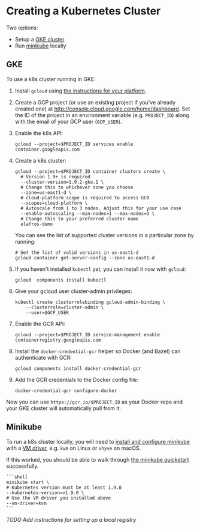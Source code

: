 # Creating a Kubernetes Cluster

Two options:

* Setup a [GKE cluster](#gke)
* Run [minikube](#minikube) locally

## GKE

To use a k8s cluster running in GKE:

1.  Install `gcloud` using
   [the instructions for your platform](https://cloud.google.com/sdk/downloads).

2.  Create a GCP project (or use an existing project if you've already created
    one) at http://console.cloud.google.com/home/dashboard. Set the ID of the
    project in an environment variable (e.g. `PROJECT_ID`) along with the email
    of your GCP user (`GCP_USER`).

3.  Enable the k8s API:

    ```shell
    gcloud --project=$PROJECT_ID services enable container.googleapis.com
    ```

4.  Create a k8s cluster:

    ```shell
    gcloud --project=$PROJECT_ID container clusters create \
      # Version 1.9+ is required
      --cluster-version=1.9.2-gke.1 \
      # Change this to whichever zone you choose
      --zone=us-east1-d \
      # cloud-platform scope is required to access GCB
      --scopes=cloud-platform \
      # Autoscale from 1 to 3 nodes. Adjust this for your use case
      --enable-autoscaling --min-nodes=1 --max-nodes=3 \
      # Change this to your preferred cluster name
      elafros-demo
    ```

    You can see the list of supported cluster versions in a particular zone
    by running:

    ```shell
    # Get the list of valid versions in us-east1-d
    gcloud container get-server-config --zone us-east1-d
    ```

5. If you haven't installed `kubectl` yet, you can install it now with `gcloud`:

    ```shell
    gcloud  components install kubectl
    ```

6.  Give your gcloud user cluster-admin privileges:

    ```shell
    kubectl create clusterrolebinding gcloud-admin-binding \
        --clusterrole=cluster-admin \
        --user=$GCP_USER
    ```

7. Enable the GCR API:

   ```shell
   gcloud --project=$PROJECT_ID service-management enable containerregistry.googleapis.com
   ```

8. Install the `docker-credential-gcr` helper so Docker (and Bazel) can
   authenticate with GCR:

   ```shell
   gcloud components install docker-credential-gcr
   ```

9. Add the GCR credentials to the Docker config file:

   ```shell
   docker-credential-gcr configure-docker
   ```

Now you can use `https://gcr.io/$PROJECT_ID` as your Docker repo and your GKE
cluster will automatically pull from it.

## Minikube

To run a k8s cluster locally, you will need to [install and configure
minikube](https://github.com/kubernetes/minikube#minikube) with a [VM
driver](https://github.com/kubernetes/minikube#requirements), e.g. `kvm` on
Linux or `xhyve` on macOS.

If this worked, you should be able to walk through [the minikube
quickstart](https://github.com/kubernetes/minikube#quickstart) successfully.

    ```shell
    minikube start \
    # Kubernetes version must be at least 1.9.0
    --kubernetes-version=v1.9.0 \
    # Use the VM driver you installed above
    --vm-driver=kvm
    ```

_TODO Add instructions for setting up a local registry_
